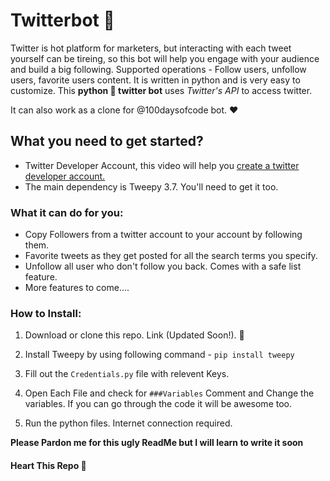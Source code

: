 # Twitterbot :snake:
Twitter is hot platform for marketers, but interacting with each tweet yourself can be tireing, so this bot will help you engage with your audience and build a big following. Supported operations - Follow users, unfollow users, favorite users content. It is written in python and is very easy to customize. This **python :snake: twitter bot** uses *Twitter's API* to access twitter.

It can also work as a clone for @100daysofcode bot. :heart:

## What you need to get started?
* Twitter Developer Account, this video will help you [create a twitter developer account.](https://www.youtube.com/watch?v=VpJbj81dA4Q)
* The main dependency is Tweepy 3.7. You'll need to get it too.

### What it can do for you:

* Copy Followers from a twitter account to your account by following them. 
* Favorite tweets as they get posted for all the search terms you specify.
* Unfollow all user who don't follow you back. Comes with a safe list feature.
* More features to come....

### How to Install:
1. Download or clone this repo. Link (Updated Soon!). :file_folder:
2. Install Tweepy by using following command - ```pip install tweepy```

3. Fill out the `Credentials.py` file with relevent Keys.
4. Open Each File and check for `###Variables` Comment and Change the variables. If you can go through the code it will be awesome too.
5. Run the python files. Internet connection required.

**Please Pardon me for this ugly ReadMe but I will learn to write it soon**

#### Heart This Repo :gift_heart: 
